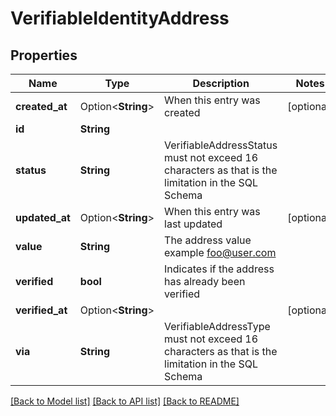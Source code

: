 # VerifiableIdentityAddress

## Properties

Name | Type | Description | Notes
------------ | ------------- | ------------- | -------------
**created_at** | Option<**String**> | When this entry was created | [optional]
**id** | **String** |  | 
**status** | **String** | VerifiableAddressStatus must not exceed 16 characters as that is the limitation in the SQL Schema | 
**updated_at** | Option<**String**> | When this entry was last updated | [optional]
**value** | **String** | The address value  example foo@user.com | 
**verified** | **bool** | Indicates if the address has already been verified | 
**verified_at** | Option<**String**> |  | [optional]
**via** | **String** | VerifiableAddressType must not exceed 16 characters as that is the limitation in the SQL Schema | 

[[Back to Model list]](../README.md#documentation-for-models) [[Back to API list]](../README.md#documentation-for-api-endpoints) [[Back to README]](../README.md)


